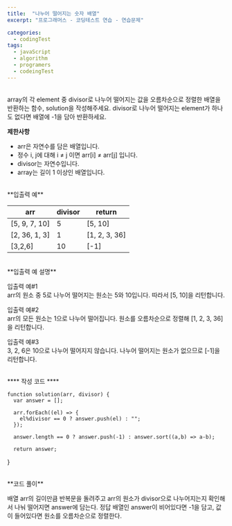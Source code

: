 ```yaml
---
title:  "나누어 떨어지는 숫자 배열"
excerpt: "프로그래머스 - 코딩테스트 연습 - 연습문제"

categories:
  - codingTest
tags: 
  - javaScript
  - algorithm 
  - programers
  - codeingTest
---
```


<br/>
array의 각 element 중 divisor로 나누어 떨어지는 값을 오름차순으로 정렬한 배열을 반환하는 함수, solution을 작성해주세요.
divisor로 나누어 떨어지는 element가 하나도 없다면 배열에 -1을 담아 반환하세요.

**제한사항**

* arr은 자연수를 담은 배열입니다.
* 정수 i, j에 대해 i ≠ j 이면 arr[i] ≠ arr[j] 입니다.
* divisor는 자연수입니다.
* array는 길이 1 이상인 배열입니다.

<br/>
**입출력 예**

|arr|divisor|return|
|---|-------|------|
|[5, 9, 7, 10]|5|[5, 10]|
|[2, 36, 1, 3]|1|[1, 2, 3, 36]|
|[3,2,6]|10|[-1]|


<br/>
**입출력 예 설명**

입출력 예#1<br/>
arr의 원소 중 5로 나누어 떨어지는 원소는 5와 10입니다. 따라서 [5, 10]을 리턴합니다.

입출력 예#2<br/>
arr의 모든 원소는 1으로 나누어 떨어집니다. 원소를 오름차순으로 정렬해 [1, 2, 3, 36]을 리턴합니다.

입출력 예#3<br/>
3, 2, 6은 10으로 나누어 떨어지지 않습니다. 나누어 떨어지는 원소가 없으므로 [-1]을 리턴합니다.


<br/>
**** 작성 코드 ****

    function solution(arr, divisor) {
      var answer = [];
      
      arr.forEach((el) => {
        el%divisor == 0 ? answer.push(el) : "";
      });
      
      answer.length == 0 ? answer.push(-1) : answer.sort((a,b) => a-b);
      
      return answer;
  }


<br/>
**코드 풀이**

배열 arr의 길이만큼 반복문을 돌려주고 arr의 원소가 divisor으로 나누어지는지 확인해서 나눠 떨어지면 answer에 담는다.
정답 배열인 answer이 비어있다면 -1을 담고, 값이 들어있다면 원소를 오름차순으로 정렬한다.